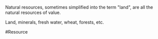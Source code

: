 Natural resources, sometimes simplified into the term "land", are all the natural resources of value.

Land, minerals, fresh water, wheat, forests, etc.

#Resource 